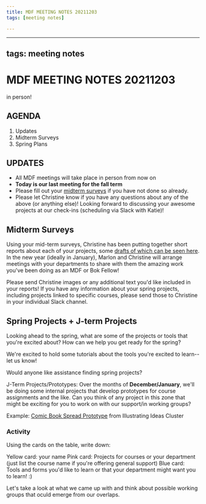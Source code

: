 ```yaml
---
title: MDF MEETING NOTES 20211203
tags: [meeting notes]

---
```


---
tags: meeting notes
---

# MDF MEETING NOTES 20211203

in person!

## AGENDA
1. Updates
2. Midterm Surveys
3. Spring Plans


## UPDATES
* All MDF meetings will take place in person from now on
* **Today is our last meeting for the fall term**
* Please fill out your [midterm surveys](https://airtable.com/shrWzGIoX1jbzk0bM) if you have not done so already. 
* Please let Christine know if you have any questions about any of the above (or anything else)! Looking forward to discussing your awesome projects at our check-ins (scheduling via Slack with Katie)!

## Midterm Surveys
Using your mid-term surveys, Christine has been putting together short reports about each of your projects, some [drafts of which can be seen here](/qUxkSat_TaOo-snfsoDmbA). In the new year (ideally in January), Marlon and Christine will arrange meetings with your departments to share with them the amazing work you've been doing as an MDF or Bok Fellow! 

Please send Christine images or any additional text you'd like included in your reports! If you have any information about your spring projects, including projects linked to specific courses, please send those to Christine in your individual Slack channel.

## Spring Projects + J-term Projects
Looking ahead to the spring, what are some of the projects or tools that you're excited about? How can we help you get ready for the spring? 

We're excited to hold some tutorials about the tools you're excited to learn--let us know!

Would anyone like assistance finding spring projects?

J-Term Projects/Prototypes: Over the months of **December/January**, we'll be doing some internal projects that develop prototypes for course assignments and the like. Can you think of any project in this zone that might be exciting for you to work on with our support/in working groups?

Example: [Comic Book Spread Prototype](/D27SUVILRPiuLeeAv0OD7Q) from Illustrating Ideas Cluster

### Activity
Using the cards on the table, write down:

Yellow card: your name
Pink card: Projects for courses or your department (just list the course name if you're offering general support)
Blue card: Tools and forms you'd like to learn or that your department might want you to learn! :)

Let's take a look at what we came up with and think about possible working groups that oculd emerge from our overlaps.